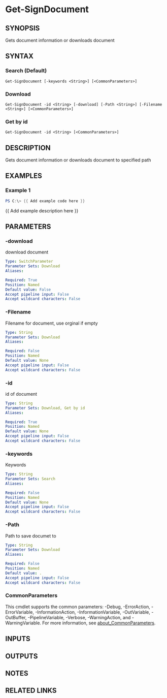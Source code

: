 ﻿---
external help file: SarakeSignPS-help.xml
Module Name: SarakeSignPS
online version:
schema: 2.0.0
---

# Get-SignDocument

## SYNOPSIS
Gets document information or downloads document

## SYNTAX

### Search (Default)
```
Get-SignDocument [-keywords <String>] [<CommonParameters>]
```

### Download
```
Get-SignDocument -id <String> [-download] [-Path <String>] [-Filename <String>] [<CommonParameters>]
```

### Get by id
```
Get-SignDocument -id <String> [<CommonParameters>]
```

## DESCRIPTION
Gets document information or downloads document to specified path

## EXAMPLES

### Example 1
```powershell
PS C:\> {{ Add example code here }}
```

{{ Add example description here }}

## PARAMETERS

### -download
download document

```yaml
Type: SwitchParameter
Parameter Sets: Download
Aliases:

Required: True
Position: Named
Default value: False
Accept pipeline input: False
Accept wildcard characters: False
```

### -Filename
Filename for document, use orginal if empty

```yaml
Type: String
Parameter Sets: Download
Aliases:

Required: False
Position: Named
Default value: None
Accept pipeline input: False
Accept wildcard characters: False
```

### -id
id of document

```yaml
Type: String
Parameter Sets: Download, Get by id
Aliases:

Required: True
Position: Named
Default value: None
Accept pipeline input: False
Accept wildcard characters: False
```

### -keywords
Keywords

```yaml
Type: String
Parameter Sets: Search
Aliases:

Required: False
Position: Named
Default value: None
Accept pipeline input: False
Accept wildcard characters: False
```

### -Path
Path to save documet to

```yaml
Type: String
Parameter Sets: Download
Aliases:

Required: False
Position: Named
Default value: .
Accept pipeline input: False
Accept wildcard characters: False
```

### CommonParameters
This cmdlet supports the common parameters: -Debug, -ErrorAction, -ErrorVariable, -InformationAction, -InformationVariable, -OutVariable, -OutBuffer, -PipelineVariable, -Verbose, -WarningAction, and -WarningVariable. For more information, see [about_CommonParameters](http://go.microsoft.com/fwlink/?LinkID=113216).

## INPUTS

## OUTPUTS

## NOTES

## RELATED LINKS
